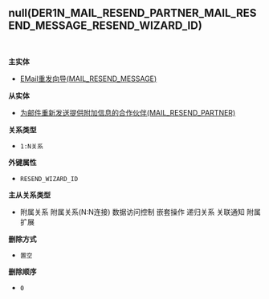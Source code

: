 ## null(DER1N_MAIL_RESEND_PARTNER_MAIL_RESEND_MESSAGE_RESEND_WIZARD_ID) <!-- {docsify-ignore-all} -->



<br>
<p class="panel-title"><b>主实体</b></p>

* [EMail重发向导(MAIL_RESEND_MESSAGE)](module/mail/mail_resend_message)

<p class="panel-title"><b>从实体</b></p>

* [为邮件重新发送提供附加信息的合作伙伴(MAIL_RESEND_PARTNER)](module/mail/mail_resend_partner)

<p class="panel-title"><b>关系类型</b></p>

* `1:N关系`

<p class="panel-title"><b>外键属性</b></p>

* `RESEND_WIZARD_ID`

<p class="panel-title"><b>主从关系类型</b></p>

* <i class="fa fa-square"/></i> 附属关系 <i class="fa fa-square"/></i> 附属关系(N:N连接) <i class="fa fa-square"/></i> 数据访问控制 <i class="fa fa-square"/></i> 嵌套操作 <i class="fa fa-square"/></i> 递归关系 <i class="fa fa-square"/></i> 关联通知 <i class="fa fa-square"/></i> 附属扩展

<p class="panel-title"><b>删除方式</b></p>

* `置空`

<p class="panel-title"><b>删除顺序</b></p>

* `0`
